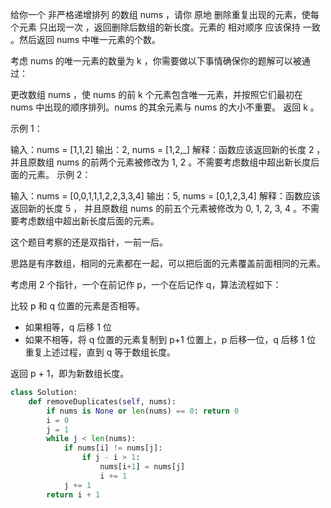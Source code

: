 给你一个 非严格递增排列 的数组 nums ，请你 原地 删除重复出现的元素，使每个元素 只出现一次 ，返回删除后数组的新长度。元素的 相对顺序 应该保持 一致 。然后返回 nums 中唯一元素的个数。

考虑 nums 的唯一元素的数量为 k ，你需要做以下事情确保你的题解可以被通过：

更改数组 nums ，使 nums 的前 k 个元素包含唯一元素，并按照它们最初在 nums 中出现的顺序排列。nums 的其余元素与 nums 的大小不重要。
返回 k 。


示例 1：

输入：nums = [1,1,2]
输出：2, nums = [1,2,_]
解释：函数应该返回新的长度 2 ，并且原数组 nums 的前两个元素被修改为 1, 2 。不需要考虑数组中超出新长度后面的元素。
示例 2：

输入：nums = [0,0,1,1,1,2,2,3,3,4]
输出：5, nums = [0,1,2,3,4]
解释：函数应该返回新的长度 5 ， 并且原数组 nums 的前五个元素被修改为 0, 1, 2, 3, 4 。不需要考虑数组中超出新长度后面的元素。

这个题目考察的还是双指针，一前一后。

思路是有序数组，相同的元素都在一起，可以把后面的元素覆盖前面相同的元素。

考虑用 2 个指针，一个在前记作 p，一个在后记作 q，算法流程如下：

比较 p 和 q 位置的元素是否相等。

- 如果相等，q 后移 1 位
- 如果不相等，将 q 位置的元素复制到 p+1 位置上，p 后移一位，q 后移 1 位
重复上述过程，直到 q 等于数组长度。

返回 p + 1，即为新数组长度。



```python
class Solution:
    def removeDuplicates(self, nums):
        if nums is None or len(nums) == 0: return 0
        i = 0
        j = 1
        while j < len(nums):
            if nums[i] != nums[j]:
                if j - i > 1:
                    nums[i+1] = nums[j]
                    i += 1
            j += 1
        return i + 1
```